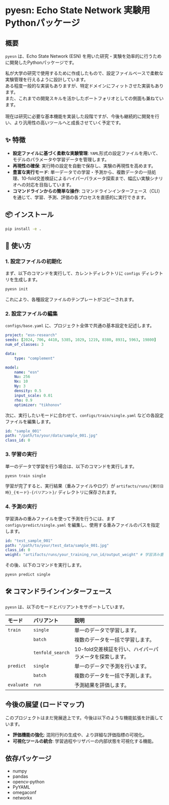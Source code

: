 # pyesn: Echo State Network 実験用Pythonパッケージ

## 概要

`pyesn` は、Echo State Network (ESN) を用いた研究・実験を効率的に行うために開発したPythonパッケージです。

私が大学の研究で使用するために作成したもので、設定ファイルベースで柔軟な実験管理を行えるように設計しています。<br>
ある程度一般的な実装もありますが、特定ドメインにフィットさせた実装もあります。<br>
また、これまでの開発スキルを活かしたポートフォリオとしての側面も兼ねています。<br>
<br>
現在は研究に必要な基本機能を実装した段階ですが、今後も継続的に開発を行い、より汎用性の高いツールへと成長させていく予定です。


## ✨ 特徴

  * **設定ファイルに基づく柔軟な実験管理**: `YAML`形式の設定ファイルを用いて、モデルのパラメータや学習データを管理します。
  * **再現性の確保**: 実行時の設定を自動で保存し、実験の再現性を高めます。
  * **豊富な実行モード**: 単一データでの学習・予測から、複数データの一括処理、10-fold交差検証によるハイパーパラメータ探索まで、幅広い実験シナリオへの対応を目指しています。
  * **コマンドラインからの簡単な操作**: コマンドラインインターフェース（CLI）を通じて、学習、予測、評価の各プロセスを直感的に実行できます。

## 📦 インストール

```bash
pip install -e .
```

## 🚀 使い方

### 1\. 設定ファイルの初期化

まず、以下のコマンドを実行して、カレントディレクトリに `configs` ディレクトリを生成します。

```bash
pyesn init
```

これにより、各種設定ファイルのテンプレートがコピーされます。

### 2\. 設定ファイルの編集

`configs/base.yaml` に、プロジェクト全体で共通の基本設定を記述します。

```yaml:configs/base.yaml
project: "esn-research"
seeds: [2024, 706, 4410, 5385, 1029, 1219, 8380, 8931, 5963, 19800]
num_of_classes: 3

data:
    type: "complement"

model:
    name: "esn"
    Nu: 256
    Nx: 10
    Ny: 3
    density: 0.5
    input_scale: 0.01
    rho: 0.9
    optimizer: "tikhonov"
```

次に、実行したいモードに合わせて、`configs/train/single.yaml` などの各設定ファイルを編集します。

```yaml:configs/train/single.yaml
id: "sample_001"
path: "/path/to/your/data/sample_001.jpg"
class_id: 0
```

### 3\. 学習の実行

単一のデータで学習を行う場合は、以下のコマンドを実行します。

```bash
pyesn train single
```

学習が完了すると、実行結果（重みファイルやログ）が `artifacts/runs/{実行日時}_{モード}-{バリアント}/` ディレクトリに保存されます。

### 4\. 予測の実行

学習済みの重みファイルを使って予測を行うには、まず `configs/predict/single.yaml` を編集し、使用する重みファイルのパスを指定します。

```yaml:configs/predict/single.yaml
id: "test_sample_001"
path: "/path/to/your/test_data/sample_001.jpg"
class_id: 0
weight: "artifacts/runs/your_training_run_id/output_weight" # 学習済み重みへのパス
```

その後、以下のコマンドを実行します。

```bash
pyesn predict single
```

## 🛠️ コマンドラインインターフェース

`pyesn` は、以下のモードとバリアントをサポートしています。

| モード     | バリアント         | 説明                                                     |
| :--------- | :----------------- | :------------------------------------------------------- |
| `train`    | `single`           | 単一のデータで学習します。                               |
|            | `batch`            | 複数のデータを一括で学習します。                         |
|            | `tenfold_search`   | 10-fold交差検証を行い、ハイパーパラメータを探索します。 |
| `predict`  | `single`           | 単一のデータで予測を行います。                           |
|            | `batch`            | 複数のデータを一括で予測します。                         |
| `evaluate` | `run`              | 予測結果を評価します。                                   |


## 今後の展望 (ロードマップ)

このプロジェクトはまだ発展途上です。今後は以下のような機能拡張を計画しています。

  * **評価機能の強化**: 混同行列の生成や、より詳細な評価指標の可視化。
  * **可視化ツールの統合**: 学習過程やリザバーの内部状態を可視化する機能。


## 依存パッケージ

  * numpy
  * pandas
  * opencv-python
  * PyYAML
  * omegaconf
  * networkx


